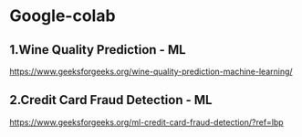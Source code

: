 # Google-colab

## 1.Wine Quality Prediction - ML
https://www.geeksforgeeks.org/wine-quality-prediction-machine-learning/

## 2.Credit Card Fraud Detection - ML
https://www.geeksforgeeks.org/ml-credit-card-fraud-detection/?ref=lbp
